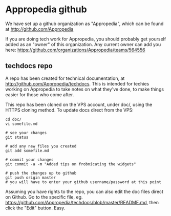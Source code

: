 # Appropedia github

We have set up a github organization as "Appropedia", which can be found at http://github.com/Appropedia

If you are doing tech work for Appropedia, you should probably get yourself added as an "owner" of this
organization.  Any current owner can add you here:
https://github.com/organizations/Appropedia/teams/564556

## techdocs repo

A repo has been created for technical documentation, at http://github.com/Appropedia/techdocs.  This is
intended for techies working on Appropedia to take notes on what they've done, to make things easier for
those who come after.

This repo has been cloned on the VPS account, under doc/, using the HTTPS cloning method.  To update docs
direct from the VPS:

    cd doc/
	vi somefile.md
	
	# see your changes
	git status

	# add any new files you created
	git add somefile.md

	# commit your changes
	git commit -a -m "Added tips on frobnicating the widgets"

	# push the changes up to github
	git push origin master
	# you will have to enter your github username/password at this point

Assuming you have rights to the repo, you can also edit the doc files direct on Github.  Go to the
specific file, eg. https://github.com/Appropedia/techdocs/blob/master/README.md, then click the "Edit"
button. Easy.

